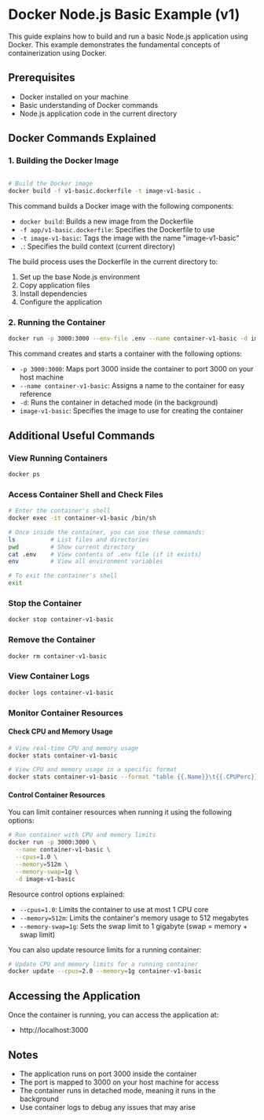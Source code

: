# Docker Node.js Basic Example (v1)

This guide explains how to build and run a basic Node.js application using Docker. This example demonstrates the fundamental concepts of containerization using Docker.

## Prerequisites

- Docker installed on your machine
- Basic understanding of Docker commands
- Node.js application code in the current directory

## Docker Commands Explained

### 1. Building the Docker Image

```bash

# Build the Docker image
docker build -f v1-basic.dockerfile -t image-v1-basic .
```

This command builds a Docker image with the following components:
- `docker build`: Builds a new image from the Dockerfile
- `-f app/v1-basic.dockerfile`: Specifies the Dockerfile to use
- `-t image-v1-basic`: Tags the image with the name "image-v1-basic"
- `.`: Specifies the build context (current directory)

The build process uses the Dockerfile in the current directory to:
1. Set up the base Node.js environment
2. Copy application files
3. Install dependencies
4. Configure the application

### 2. Running the Container

```bash
docker run -p 3000:3000 --env-file .env --name container-v1-basic -d image-v1-basic

```

This command creates and starts a container with the following options:
- `-p 3000:3000`: Maps port 3000 inside the container to port 3000 on your host machine
- `--name container-v1-basic`: Assigns a name to the container for easy reference
- `-d`: Runs the container in detached mode (in the background)
- `image-v1-basic`: Specifies the image to use for creating the container

## Additional Useful Commands

### View Running Containers
```bash
docker ps
```

### Access Container Shell and Check Files
```bash
# Enter the container's shell
docker exec -it container-v1-basic /bin/sh

# Once inside the container, you can use these commands:
ls          # List files and directories
pwd         # Show current directory
cat .env    # View contents of .env file (if it exists)
env         # View all environment variables

# To exit the container's shell
exit
```

### Stop the Container
```bash
docker stop container-v1-basic
```

### Remove the Container
```bash
docker rm container-v1-basic
```

### View Container Logs
```bash
docker logs container-v1-basic
```

### Monitor Container Resources

#### Check CPU and Memory Usage
```bash
# View real-time CPU and memory usage
docker stats container-v1-basic

# View CPU and memory usage in a specific format
docker stats container-v1-basic --format "table {{.Name}}\t{{.CPUPerc}}\t{{.MemUsage}}\t{{.MemPerc}}"
```

#### Control Container Resources

You can limit container resources when running it using the following options:

```bash
# Run container with CPU and memory limits
docker run -p 3000:3000 \
  --name container-v1-basic \
  --cpus=1.0 \
  --memory=512m \
  --memory-swap=1g \
  -d image-v1-basic
```

Resource control options explained:
- `--cpus=1.0`: Limits the container to use at most 1 CPU core
- `--memory=512m`: Limits the container's memory usage to 512 megabytes
- `--memory-swap=1g`: Sets the swap limit to 1 gigabyte (swap = memory + swap limit)

You can also update resource limits for a running container:
```bash
# Update CPU and memory limits for a running container
docker update --cpus=2.0 --memory=1g container-v1-basic
```

## Accessing the Application

Once the container is running, you can access the application at:
- http://localhost:3000

## Notes
- The application runs on port 3000 inside the container
- The port is mapped to 3000 on your host machine for access
- The container runs in detached mode, meaning it runs in the background
- Use container logs to debug any issues that may arise